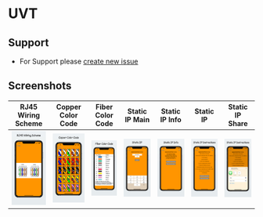 # UVT 

## Support
-   For Support please [create new issue](https://github.com/kumpeapps/UVT/issues)

## Screenshots
| RJ45 Wiring Scheme | Copper Color Code | Fiber Color Code | Static IP Main | Static IP Info | Static IP | Static IP Share |
| :-----------------: | :-----------------: | :-----------------: | :-----------------: | :-----------------: | :-----------------: | :-----------------: |
| ![RJ45_Wiring_Scheme.png](fastlane/screenshots/en-US/iPhone%2011%20Pro%20Max-RJ45_Wiring_Scheme_framed.png)  | ![Copper_Color_Code.png](fastlane/screenshots/en-US/iPhone%2011%20Pro%20Max-Copper_Color_Code_framed.png)  | ![Fiber_Color_Code.png](fastlane/screenshots/en-US/iPhone%2011%20Pro%20Max-Fiber_Color_Code_framed.png)    | ![StaticIP_Main.png](fastlane/screenshots/en-US/iPhone%2011%20Pro%20Max-StaticIP_Main_framed.png)	| ![StaticIP_Info.png](fastlane/screenshots/en-US/iPhone%2011%20Pro%20Max-StaticIP_Info_framed.png)	| ![StaticIP_PACE.png](fastlane/screenshots/en-US/iPhone%2011%20Pro%20Max-StaticIP_PACE_framed.png)	| ![StaticIP_Share.png](fastlane/screenshots/en-US/iPhone%2011%20Pro%20Max-StaticIP_Share_framed.png)	|

